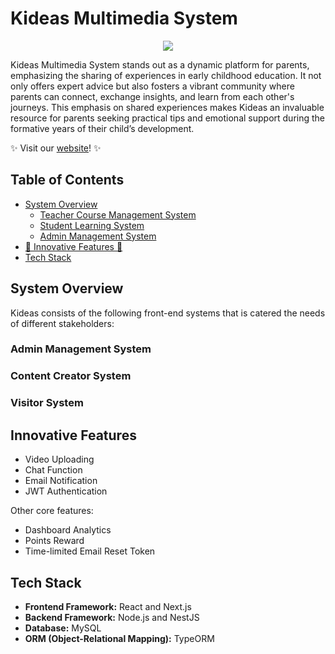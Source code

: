 # Kideas Multimedia System

<p align="center">
  <a href="https://skillicons.dev">
    <img src="https://skillicons.dev/icons?i=react,nextjs,nestjs,mysql,aws" />
  </a>
</p>

Kideas Multimedia System stands out as a dynamic platform for parents, emphasizing the sharing of experiences in early childhood education. It not only offers expert advice but also fosters a vibrant community where parents can connect, exchange insights, and learn from each other's journeys. This emphasis on shared experiences makes Kideas an invaluable resource for parents seeking practical tips and emotional support during the formative years of their child’s development.

✨ Visit our [website](https://kideas-frontend.vercel.app/)! ✨

## Table of Contents

- [System Overview](#system-overview)
  - [Teacher Course Management System](#teacher-course-management-system)
  - [Student Learning System](#student-learning-system)
  - [Admin Management System](#admin-management-system)
- [🌟 Innovative Features 🌟](#innovative-features)
- [Tech Stack](#tech-stack)

## System Overview

Kideas consists of the following front-end systems that is catered the needs of different stakeholders:

### Admin Management System

### Content Creator System

### Visitor System

## Innovative Features

- Video Uploading 
- Chat Function
- Email Notification
- JWT Authentication

Other core features:
- Dashboard Analytics
- Points Reward
- Time-limited Email Reset Token

## Tech Stack

- **Frontend Framework:** React and Next.js
- **Backend Framework:** Node.js and NestJS
- **Database:** MySQL
- **ORM (Object-Relational Mapping):** TypeORM
